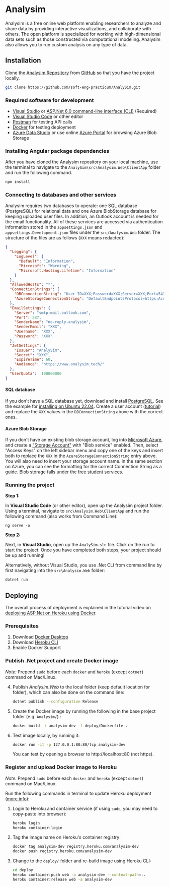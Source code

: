 # Analysim

Analysim is a free online web platform enabling researchers to analyze
and share data by providing interactive visualizations, and
collaborate with others.  The open platform is specialized for working
with high-dimensional data sets such as those constructed via
computational modeling.  Analysim also allows you to run custom
analysis on any type of data.

## Installation
Clone the [Analysim Repository](https://github.com/soft-eng-practicum/AnalySim) from [GitHub](http://www.github.com) so that you have the project locally.
```sh
git clone https://github.com/soft-eng-practicum/AnalySim.git
```

### Required software for development

- [Visual Studio](https://visualstudio.microsoft.com/downloads/) or [ASP.Net 6.0 command-line interface (CLI)](https://dotnet.microsoft.com/en-us/download) (Required)
- [Visual Studio Code](https://code.visualstudio.com/download) or other editor
- [Postman](https://www.postman.com/downloads/) for testing API calls
- [Docker](https://www.docker.com/products/docker-desktop) for testing deployment
- [Azure Data Studio](https://docs.microsoft.com/en-us/sql/azure-data-studio/download-azure-data-studio?view=sql-server-ver15) or use online [Azure Portal](https://portal.azure.com) for browsing Azure Blob Storage 

### Installing Angular package dependencies

After you have cloned the Analysim repository on your local machine,
use the terminal to navigate to the
`AnalySim\src\Analysim.Web\ClientApp` folder and run the following
command.

```sh
npm install
```

### Connecting to databases and other services

Analysim requires two databases to operate: one SQL database (PostgreSQL) for relational data and one Azure BlobStorage database for keeping uploaded user files. In addition, an Outlook account is needed for the email functionality. All of these services are accessed via authentication information stored in the `appsettings.json` and `appsettings.Development.json` files under the `src/Analysim.Web` folder. The structure of the files are as follows (`XXX` means redacted):

```json
{
  "Logging": {
    "LogLevel": {
      "Default": "Information",
      "Microsoft": "Warning",
      "Microsoft.Hosting.Lifetime": "Information"
    }
  },
  "AllowedHosts": "*",
  "ConnectionStrings": {
    "DBConnectionString": "User ID=XXX;Password=XXX;Server=XXX;Port=5432;Database=XXX;Integrated Security=true;Pooling=true;SSL Mode=Require;Trust Server Certificate=true",
    "AzureStorageConnectionString": "DefaultEndpointsProtocol=https;AccountName=XXX;AccountKey=XXX;EndpointSuffix=core.windows.net"
  },
  "EmailSettings": {
    "Server": "smtp-mail.outlook.com",
    "Port": 587,
    "SenderName": "no-reply-analysim",
    "SenderEmail": "XXX",
    "Username": "XXX",
    "Password": "XXX"
  },
  "JwtSettings": {
    "Issuer": "AnalySim",
    "Secret": "XXX",
    "ExpireTime": 60,
    "Audience": "https://www.analysim.tech/"
  },
  "UserQuota":  100000000
}

```

#### SQL database

If you don't have a SQL database yet, download and install [PostgreSQL](https://www.postgresql.org/download/). See the example for [installing on Ubuntu 22.04](https://linuxhint.com/install-and-setup-postgresql-database-ubuntu-22-04/). Create a user account ([tutorial](https://medium.com/coding-blocks/creating-user-database-and-adding-access-on-postgresql-8bfcd2f4a91e)) and replace the `XXX` values in the `DBConnectionString` above with the correct ones.

#### Azure Blob Storage

If you don't have an existing blob storage account, log into [Microsoft Azure](https://portal.azure.com), and create a ["Storage Account"](https://learn.microsoft.com/en-us/azure/storage/common/storage-account-overview) with "Blob service" enabled. Then, select "Access Keys" on the left sidebar menu and copy one of the keys and insert both to replace the `XXX` in the `AzureStorageConnectionString` entry above. You will also need to insert your storage account name. In the same section on Azure, you can see the formatting for the correct Connection String as a guide. Blob storage falls under the [free student services](https://azure.microsoft.com/en-us/free/students/).

### Running the project

**Step 1:**

In **Visual Studio Code** (or other editor), open up the Analysim
project folder.  Using a terminal, navigate to
`src\Analysim.Web\ClientApp` and run the following command (also works
from Command Line):

```
ng serve -o
```

**Step 2:**

Next, in **Visual Studio**, open up the `AnalySim.sln` file.  Click on
the run to start the project.  Once you have completed both steps,
your project should be up and running! 

Alternatively, without Visual Studio, you use .Net CLI from command
line by first navigating into the `src\Analysim.Web` folder:

```sh
dotnet run
```

## Deploying

The overall process of deployment is explained in the tutorial video on
[deploying ASP.Net on Heroku using Docker](https://www.youtube.com/watch?v=gQMT4al2Grg:).

### Prerequisites
1. Download [Docker Desktop](https://www.docker.com/products/docker-desktop)
2. Download [Heroku CLI](https://devcenter.heroku.com/articles/heroku-cli)
3. Enable Docker Support
   
### Publish .Net project and create Docker image

*Note:* Prepend `sudo` before each `docker` and `heroku` (except `dotnet`) command on Mac/Linux.

4. Publish *Analysim.Web* to the local folder (keep default location for folder), which can also be done on the command line: 
    ```bash
    dotnet publish --configuration Release
    ```
1. Create the Docker image by running the following in the base project folder (e.g. `Analysim/`) :
    ```bash
    docker build -t analysim-dev -f deploy/Dockerfile .
    ```
1. Test image locally, by running it:
   ```bash
   docker run -it -p 127.0.0.1:80:80/tcp analysim-dev
   ```
   You can test by opening a browser to http://localhost:80 (not https).

### Register and upload Docker image to Heroku

*Note:* Prepend `sudo` before each `docker` and `heroku` (except `dotnet`) command on Mac/Linux.

Run the following commands in terminal to update Heroku deployment ([more info](https://devcenter.heroku.com/articles/container-registry-and-runtime)):

1. Login to Heroku and container service (if using `sudo`, you may need to copy-paste into browser):
   ```bash
   heroku login
   heroku container:login
   ```
1. Tag the image name on Heroku's container registry:
   ```bash
   docker tag analysim-dev registry.heroku.com/analysim-dev
   docker push registry.heroku.com/analysim-dev
   ```
1. Change to the `deploy/` folder and re-build image using Heroku CLI:
   ```bash
   cd deploy
   heroku container:push web -a analysim-dev --context-path=..
   heroku container:release web -a analysim-dev
   ```
